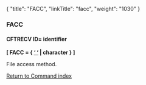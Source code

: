 {
    "title": "FACC",
    "linkTitle": "facc",
    "weight": "1030"
}<span id="facc"></span>

### FACC

#### CFTRECV ID= identifier

****\[ FACC
= { <span style="text-decoration: underline;">‘
‘</span> | character } \]****

File access method.

[Return to Command index](../../)
